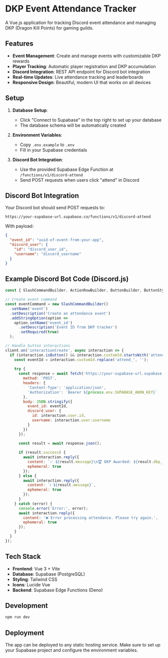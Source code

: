 # DKP Event Attendance Tracker

A Vue.js application for tracking Discord event attendance and managing DKP (Dragon Kill Points) for gaming guilds.

## Features

- **Event Management**: Create and manage events with customizable DKP rewards
- **Player Tracking**: Automatic player registration and DKP accumulation
- **Discord Integration**: REST API endpoint for Discord bot integration
- **Real-time Updates**: Live attendance tracking and leaderboards
- **Responsive Design**: Beautiful, modern UI that works on all devices

## Setup

1. **Database Setup**: 
   - Click "Connect to Supabase" in the top right to set up your database
   - The database schema will be automatically created

2. **Environment Variables**:
   - Copy `.env.example` to `.env`
   - Fill in your Supabase credentials

3. **Discord Bot Integration**:
   - Use the provided Supabase Edge Function at `/functions/v1/discord-attend`
   - Send POST requests when users click "attend" in Discord

## Discord Bot Integration

Your Discord bot should send POST requests to:
```
https://your-supabase-url.supabase.co/functions/v1/discord-attend
```

With payload:
```json
{
  "event_id": "uuid-of-event-from-your-app",
  "discord_user": {
    "id": "discord_user_id",
    "username": "discord_username"
  }
}
```

## Example Discord Bot Code (Discord.js)

```javascript
const { SlashCommandBuilder, ActionRowBuilder, ButtonBuilder, ButtonStyle } = require('discord.js');

// Create event command
const eventCommand = new SlashCommandBuilder()
  .setName('event')
  .setDescription('Create an attendance event')
  .addStringOption(option =>
    option.setName('event_id')
      .setDescription('Event ID from DKP tracker')
      .setRequired(true)
  );

// Handle button interactions
client.on('interactionCreate', async interaction => {
  if (interaction.isButton() && interaction.customId.startsWith('attend_')) {
    const eventId = interaction.customId.replace('attend_', '');
    
    try {
      const response = await fetch('https://your-supabase-url.supabase.co/functions/v1/discord-attend', {
        method: 'POST',
        headers: {
          'Content-Type': 'application/json',
          'Authorization': `Bearer ${process.env.SUPABASE_ANON_KEY}`
        },
        body: JSON.stringify({
          event_id: eventId,
          discord_user: {
            id: interaction.user.id,
            username: interaction.user.username
          }
        })
      });

      const result = await response.json();
      
      if (result.success) {
        await interaction.reply({
          content: `✅ ${result.message}\n🏆 DKP Awarded: ${result.dkp_awarded}\n📊 Total DKP: ${result.new_total_dkp}`,
          ephemeral: true
        });
      } else {
        await interaction.reply({
          content: `ℹ️ ${result.message}`,
          ephemeral: true
        });
      }
    } catch (error) {
      console.error('Error:', error);
      await interaction.reply({
        content: '❌ Error processing attendance. Please try again.',
        ephemeral: true
      });
    }
  }
});
```

## Tech Stack

- **Frontend**: Vue 3 + Vite
- **Database**: Supabase (PostgreSQL)
- **Styling**: Tailwind CSS
- **Icons**: Lucide Vue
- **Backend**: Supabase Edge Functions (Deno)

## Development

```bash
npm run dev
```

## Deployment

The app can be deployed to any static hosting service. Make sure to set up your Supabase project and configure the environment variables.